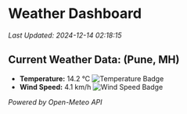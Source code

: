 
# Weather Dashboard

_Last Updated: 2024-12-14 02:18:15_

## Current Weather Data: (Pune, MH)
- **Temperature:** 14.2 °C ![Temperature Badge](https://img.shields.io/badge/Temperature-Low%20Temp-blue)
- **Wind Speed:** 4.1 km/h ![Wind Speed Badge](https://img.shields.io/badge/Wind%20Speed-Low%20Wind-blue)

*Powered by Open-Meteo API*
